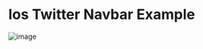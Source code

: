 # Ios Twitter Navbar Example

![image](https://user-images.githubusercontent.com/79871380/130050392-13236308-4c83-45cc-871a-57e6924b2bb0.png)
